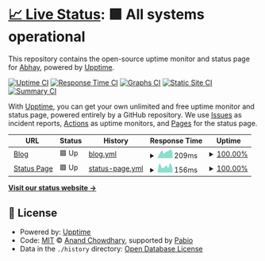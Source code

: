 # [📈 Live Status](https://status.abhay7.dev): <!--live status--> **🟩 All systems operational**

This repository contains the open-source uptime monitor and status page for [Abhay](https://abhay7.dev), powered by [Upptime](https://github.com/upptime/upptime).

[![Uptime CI](https://github.com/EpicGamer007/status/workflows/Uptime%20CI/badge.svg)](https://github.com/EpicGamer007/status/actions?query=workflow%3A%22Uptime+CI%22)
[![Response Time CI](https://github.com/EpicGamer007/status/workflows/Response%20Time%20CI/badge.svg)](https://github.com/EpicGamer007/status/actions?query=workflow%3A%22Response+Time+CI%22)
[![Graphs CI](https://github.com/EpicGamer007/status/workflows/Graphs%20CI/badge.svg)](https://github.com/EpicGamer007/status/actions?query=workflow%3A%22Graphs+CI%22)
[![Static Site CI](https://github.com/EpicGamer007/status/workflows/Static%20Site%20CI/badge.svg)](https://github.com/EpicGamer007/status/actions?query=workflow%3A%22Static+Site+CI%22)
[![Summary CI](https://github.com/EpicGamer007/status/workflows/Summary%20CI/badge.svg)](https://github.com/EpicGamer007/status/actions?query=workflow%3A%22Summary+CI%22)

With [Upptime](https://upptime.js.org), you can get your own unlimited and free uptime monitor and status page, powered entirely by a GitHub repository. We use [Issues](https://github.com/EpicGamer007/status/issues) as incident reports, [Actions](https://github.com/EpicGamer007/status/actions) as uptime monitors, and [Pages](https://status.abhay7.dev) for the status page.

<!--start: status pages-->
<!-- This summary is generated by Upptime (https://github.com/upptime/upptime) -->
<!-- Do not edit this manually, your changes will be overwritten -->
<!-- prettier-ignore -->
| URL | Status | History | Response Time | Uptime |
| --- | ------ | ------- | ------------- | ------ |
| <img alt="" src="https://icons.duckduckgo.com/ip3/blog.abhay7.dev.ico" height="13"> [Blog](https://blog.abhay7.dev) | 🟩 Up | [blog.yml](https://github.com/EpicGamer007/status/commits/HEAD/history/blog.yml) | <details><summary><img alt="Response time graph" src="./graphs/blog/response-time-week.png" height="20"> 209ms</summary><br><a href="https://status.abhay7.dev/history/blog"><img alt="Response time 195" src="https://img.shields.io/endpoint?url=https%3A%2F%2Fraw.githubusercontent.com%2FEpicGamer007%2Fstatus%2FHEAD%2Fapi%2Fblog%2Fresponse-time.json"></a><br><a href="https://status.abhay7.dev/history/blog"><img alt="24-hour response time 264" src="https://img.shields.io/endpoint?url=https%3A%2F%2Fraw.githubusercontent.com%2FEpicGamer007%2Fstatus%2FHEAD%2Fapi%2Fblog%2Fresponse-time-day.json"></a><br><a href="https://status.abhay7.dev/history/blog"><img alt="7-day response time 209" src="https://img.shields.io/endpoint?url=https%3A%2F%2Fraw.githubusercontent.com%2FEpicGamer007%2Fstatus%2FHEAD%2Fapi%2Fblog%2Fresponse-time-week.json"></a><br><a href="https://status.abhay7.dev/history/blog"><img alt="30-day response time 198" src="https://img.shields.io/endpoint?url=https%3A%2F%2Fraw.githubusercontent.com%2FEpicGamer007%2Fstatus%2FHEAD%2Fapi%2Fblog%2Fresponse-time-month.json"></a><br><a href="https://status.abhay7.dev/history/blog"><img alt="1-year response time 195" src="https://img.shields.io/endpoint?url=https%3A%2F%2Fraw.githubusercontent.com%2FEpicGamer007%2Fstatus%2FHEAD%2Fapi%2Fblog%2Fresponse-time-year.json"></a></details> | <details><summary><a href="https://status.abhay7.dev/history/blog">100.00%</a></summary><a href="https://status.abhay7.dev/history/blog"><img alt="All-time uptime 100.00%" src="https://img.shields.io/endpoint?url=https%3A%2F%2Fraw.githubusercontent.com%2FEpicGamer007%2Fstatus%2FHEAD%2Fapi%2Fblog%2Fuptime.json"></a><br><a href="https://status.abhay7.dev/history/blog"><img alt="24-hour uptime 100.00%" src="https://img.shields.io/endpoint?url=https%3A%2F%2Fraw.githubusercontent.com%2FEpicGamer007%2Fstatus%2FHEAD%2Fapi%2Fblog%2Fuptime-day.json"></a><br><a href="https://status.abhay7.dev/history/blog"><img alt="7-day uptime 100.00%" src="https://img.shields.io/endpoint?url=https%3A%2F%2Fraw.githubusercontent.com%2FEpicGamer007%2Fstatus%2FHEAD%2Fapi%2Fblog%2Fuptime-week.json"></a><br><a href="https://status.abhay7.dev/history/blog"><img alt="30-day uptime 100.00%" src="https://img.shields.io/endpoint?url=https%3A%2F%2Fraw.githubusercontent.com%2FEpicGamer007%2Fstatus%2FHEAD%2Fapi%2Fblog%2Fuptime-month.json"></a><br><a href="https://status.abhay7.dev/history/blog"><img alt="1-year uptime 100.00%" src="https://img.shields.io/endpoint?url=https%3A%2F%2Fraw.githubusercontent.com%2FEpicGamer007%2Fstatus%2FHEAD%2Fapi%2Fblog%2Fuptime-year.json"></a></details>
| <img alt="" src="https://icons.duckduckgo.com/ip3/status.abhay7.dev.ico" height="13"> [Status Page](https://status.abhay7.dev) | 🟩 Up | [status-page.yml](https://github.com/EpicGamer007/status/commits/HEAD/history/status-page.yml) | <details><summary><img alt="Response time graph" src="./graphs/status-page/response-time-week.png" height="20"> 156ms</summary><br><a href="https://status.abhay7.dev/history/status-page"><img alt="Response time 172" src="https://img.shields.io/endpoint?url=https%3A%2F%2Fraw.githubusercontent.com%2FEpicGamer007%2Fstatus%2FHEAD%2Fapi%2Fstatus-page%2Fresponse-time.json"></a><br><a href="https://status.abhay7.dev/history/status-page"><img alt="24-hour response time 243" src="https://img.shields.io/endpoint?url=https%3A%2F%2Fraw.githubusercontent.com%2FEpicGamer007%2Fstatus%2FHEAD%2Fapi%2Fstatus-page%2Fresponse-time-day.json"></a><br><a href="https://status.abhay7.dev/history/status-page"><img alt="7-day response time 156" src="https://img.shields.io/endpoint?url=https%3A%2F%2Fraw.githubusercontent.com%2FEpicGamer007%2Fstatus%2FHEAD%2Fapi%2Fstatus-page%2Fresponse-time-week.json"></a><br><a href="https://status.abhay7.dev/history/status-page"><img alt="30-day response time 167" src="https://img.shields.io/endpoint?url=https%3A%2F%2Fraw.githubusercontent.com%2FEpicGamer007%2Fstatus%2FHEAD%2Fapi%2Fstatus-page%2Fresponse-time-month.json"></a><br><a href="https://status.abhay7.dev/history/status-page"><img alt="1-year response time 172" src="https://img.shields.io/endpoint?url=https%3A%2F%2Fraw.githubusercontent.com%2FEpicGamer007%2Fstatus%2FHEAD%2Fapi%2Fstatus-page%2Fresponse-time-year.json"></a></details> | <details><summary><a href="https://status.abhay7.dev/history/status-page">100.00%</a></summary><a href="https://status.abhay7.dev/history/status-page"><img alt="All-time uptime 100.00%" src="https://img.shields.io/endpoint?url=https%3A%2F%2Fraw.githubusercontent.com%2FEpicGamer007%2Fstatus%2FHEAD%2Fapi%2Fstatus-page%2Fuptime.json"></a><br><a href="https://status.abhay7.dev/history/status-page"><img alt="24-hour uptime 100.00%" src="https://img.shields.io/endpoint?url=https%3A%2F%2Fraw.githubusercontent.com%2FEpicGamer007%2Fstatus%2FHEAD%2Fapi%2Fstatus-page%2Fuptime-day.json"></a><br><a href="https://status.abhay7.dev/history/status-page"><img alt="7-day uptime 100.00%" src="https://img.shields.io/endpoint?url=https%3A%2F%2Fraw.githubusercontent.com%2FEpicGamer007%2Fstatus%2FHEAD%2Fapi%2Fstatus-page%2Fuptime-week.json"></a><br><a href="https://status.abhay7.dev/history/status-page"><img alt="30-day uptime 100.00%" src="https://img.shields.io/endpoint?url=https%3A%2F%2Fraw.githubusercontent.com%2FEpicGamer007%2Fstatus%2FHEAD%2Fapi%2Fstatus-page%2Fuptime-month.json"></a><br><a href="https://status.abhay7.dev/history/status-page"><img alt="1-year uptime 100.00%" src="https://img.shields.io/endpoint?url=https%3A%2F%2Fraw.githubusercontent.com%2FEpicGamer007%2Fstatus%2FHEAD%2Fapi%2Fstatus-page%2Fuptime-year.json"></a></details>

<!--end: status pages-->

[**Visit our status website →**](https://status.abhay7.dev)

## 📄 License

- Powered by: [Upptime](https://github.com/upptime/upptime)
- Code: [MIT](./LICENSE) © [Anand Chowdhary](https://anandchowdhary.com), supported by [Pabio](https://pabio.com)
- Data in the `./history` directory: [Open Database License](https://opendatacommons.org/licenses/odbl/1-0/)
